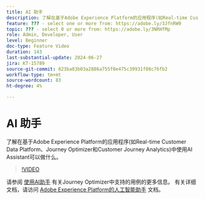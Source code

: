 ```yaml
---
title: AI 助手
description: 了解在基于Adobe Experience Platform的应用程序(如Real-time Customer Data Platform、Journey Optimizer和Customer Journey Analytics)中使用AI Assistant可以做什么。
feature: ??? - select one or more from: https://adobe.ly/3JfnRW9
topic: ??? - select 0 or more from: https://adobe.ly/3NRHfMp
role: Admin, Developer, User
level: Beginner
doc-type: Feature Video
duration: 143
last-substantial-update: 2024-06-27
jira: KT-15789
source-git-commit: 823ba83b03a2886a755f0e475c39931f08c76fb2
workflow-type: tm+mt
source-wordcount: 83
ht-degree: 4%

---
```



# AI 助手

了解在基于Adobe Experience Platform的应用程序(如Real-time Customer Data Platform、Journey Optimizer和Customer Journey Analytics)中使用AI Assistant可以做什么。

>[!VIDEO](https://video.tv.adobe.com/v/3429845/?learn=on)

请参阅 [使用AI助手](https://experienceleague.adobe.com/en/docs/journey-optimizer/using/get-started/ai-assistant) 有关Journey Optimizer中支持的用例的更多信息。 有关详细文档，请访问 [Adobe Experience Platform的人工智能助手](https://experienceleague.adobe.com/en/docs/experience-platform/ai-assistant/home) 文档。
